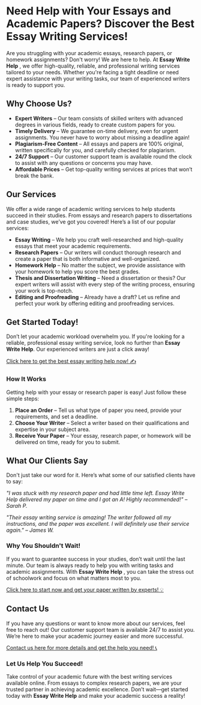 # Need Help with Your Essays and Academic Papers? Discover the Best Essay Writing Services!

Are you struggling with your academic essays, research papers, or homework assignments? Don't worry! We are here to help. At **Essay Write Help** , we offer high-quality, reliable, and professional writing services tailored to your needs. Whether you're facing a tight deadline or need expert assistance with your writing tasks, our team of experienced writers is ready to support you.

## Why Choose Us?

- **Expert Writers** – Our team consists of skilled writers with advanced degrees in various fields, ready to create custom papers for you.
- **Timely Delivery** – We guarantee on-time delivery, even for urgent assignments. You never have to worry about missing a deadline again!
- **Plagiarism-Free Content** – All essays and papers are 100% original, written specifically for you, and carefully checked for plagiarism.
- **24/7 Support** – Our customer support team is available round the clock to assist with any questions or concerns you may have.
- **Affordable Prices** – Get top-quality writing services at prices that won’t break the bank.

## Our Services

We offer a wide range of academic writing services to help students succeed in their studies. From essays and research papers to dissertations and case studies, we’ve got you covered! Here’s a list of our popular services:

- **Essay Writing** – We help you craft well-researched and high-quality essays that meet your academic requirements.
- **Research Papers** – Our writers will conduct thorough research and create a paper that is both informative and well-organized.
- **Homework Help** – No matter the subject, we provide assistance with your homework to help you score the best grades.
- **Thesis and Dissertation Writing** – Need a dissertation or thesis? Our expert writers will assist with every step of the writing process, ensuring your work is top-notch.
- **Editing and Proofreading** – Already have a draft? Let us refine and perfect your work by offering editing and proofreading services.

## Get Started Today!

Don’t let your academic workload overwhelm you. If you're looking for a reliable, professional essay writing service, look no further than **Essay Write Help**. Our experienced writers are just a click away!

[Click here to get the best essay writing help now! ✍️](https://tinyurl.com/topessay?keyword=essay+write+help)

### How It Works

Getting help with your essay or research paper is easy! Just follow these simple steps:

1. **Place an Order** – Tell us what type of paper you need, provide your requirements, and set a deadline.
2. **Choose Your Writer** – Select a writer based on their qualifications and expertise in your subject area.
3. **Receive Your Paper** – Your essay, research paper, or homework will be delivered on time, ready for you to submit.

## What Our Clients Say

Don't just take our word for it. Here’s what some of our satisfied clients have to say:

_"I was stuck with my research paper and had little time left. Essay Write Help delivered my paper on time and I got an A! Highly recommended!" – Sarah P._

_"Their essay writing service is amazing! The writer followed all my instructions, and the paper was excellent. I will definitely use their service again." – James W._

### Why You Shouldn't Wait!

If you want to guarantee success in your studies, don’t wait until the last minute. Our team is always ready to help you with writing tasks and academic assignments. With **Essay Write Help** , you can take the stress out of schoolwork and focus on what matters most to you.

[Click here to start now and get your paper written by experts! 💡](https://tinyurl.com/topessay?keyword=essay+write+help)

## Contact Us

If you have any questions or want to know more about our services, feel free to reach out! Our customer support team is available 24/7 to assist you. We’re here to make your academic journey easier and more successful.

[Contact us here for more details and get the help you need! 📞](https://tinyurl.com/topessay?keyword=essay+write+help)

### Let Us Help You Succeed!

Take control of your academic future with the best writing services available online. From essays to complex research papers, we are your trusted partner in achieving academic excellence. Don’t wait—get started today with **Essay Write Help** and make your academic success a reality!
